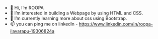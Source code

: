 - 👋 Hi, I’m ROOPA 
- 👀 I’m interested in building a Webpage by using HTML and CSS.
- 🌱 I’m currently learning more about css using Bootstrap.
- 📫 you can ping me on linkedln - https://www.linkedin.com/in/roopa-ilavarapu-19306824a


<!---
RR-165/RR-165 is a ✨ special ✨ repository because its `README.md` (this file) appears on your GitHub profile.
You can click the Preview link to take a look at your changes.
--->
